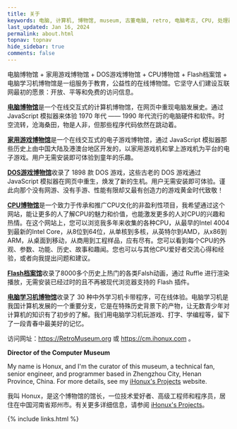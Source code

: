 ```yaml
---
title: 关于
keywords: 电脑, 计算机, 博物馆, museum, 古董电脑, retro, 电脑考古, CPU, 处理器, 微处理器, DOS, 游戏, 模拟器, Mac, Apple, 苹果, IBM, BBC, Atari, Xerox, Alto, PDP, TRS, SHARP, PC, ZX81, TI, Commodore, ZX, Spectrum, Laser, Acorn, Windows, MSX, NEC, Macintosh, Acorn, CEC, DOS, GEOS, Amiga, Z80, Psion, HP, UCDOS, WPS, Windows CE, 文曲星, processor, qualification, information, pictures, core, frequency, chip packaging, packaging, cpu info, x86, amd, cyrix, harris, ibm, idt, iit, intel, motorola, nec, sgs, sgs-thomson, siemens, ST, signetics, mhs, ti, texas instruments, ulsi, umc, weitek, zilog, 3002, 4004, 4040, 8008, 808x, 8085, 8088, 8086, 80188, 80186, 80286, 286, 80386, 386, i386, Am386, 386sx, 386dx, 486, i486, 586, 486sx, 486dx, overdrive, 487, pentium, 586, 5x86, 386dlc, 386slc, 486dx2, mmx, ppro, pentium-pro, pro, athlon, duron, z80, dirk oppelt, dirk, oppelt, engineering, sample, samples, core, xeon
last_updated: Jan 16, 2024
permalink: about.html
topnav: topnav
hide_sidebar: true
comments: false
---
```


电脑博物馆 + 家用游戏博物馆 + DOS游戏博物馆 + CPU博物馆 + Flash档案馆 + 电脑学习机博物馆是一组服务于教育，公益性的在线博物馆。它坚守人们建设互联网最初的愿景：开放、平等和免费的访问信息。

<a href="https://computer.retromuseum.org:86/" onclick="return checkLinks();"><b>电脑博物馆</b></a>是一个在线交互式的计算机博物馆，在网页中重现电脑发展史。通过 JavaScript 模拟器来体验 1970 年代 —— 1990 年代流行的电脑硬件和软件。时空流转，沧海桑田，物是人非，但那些程序代码依然在跳动着。

<a href="https://computer.retromuseum.org:86/famicn/" onclick="return checkLinks();"><b>家用游戏博物馆</b></a>是一个在线交互式的电子游戏博物馆，通过 JavaScript 模拟器那些历史上由中国大陆及港澳台地区开发的，以家用游戏机和掌上游戏机为平台的电子游戏。用户无需安装即可体验到童年的乐趣。

<a href="https://computer.retromuseum.org:89/" onclick="return checkLinks();"><b>DOS游戏博物馆</b></a>收录了 1898 款 DOS 游戏，这些古老的 DOS 游戏通过 JavaScript 模拟器在网页中重生，焕发了新的生机。用户无需安装即可体验。谨此向那个没有网游、没有手游、性能有限却又最有创造力的游戏黄金时代致敬！

<a href="https://cpu.retromuseum.org/"><b>CPU博物馆</b></a>是一个致力于传承和推广CPU文化的非盈利性项目，我希望通过这个网站，能让更多的人了解CPU的魅力和价值，也能激发更多的人对CPU的兴趣和热情。在这个网站上，您可以浏览我多年来收集的各种CPU，从最早的Intel 4004到最新的Intel Core，从8位到64位，从单核到多核，从英特尔到AMD，从x86到ARM，从桌面到移动，从商用到工程样品，应有尽有。您可以看到每个CPU的外观、参数、功能、历史、故事和趣闻。您也可以与其他CPU爱好者交流心得和经验，或者向我提出问题和建议。

<a href="https://computer.retromuseum.org:86/flash-archive/" onclick="return checkLinks();"><b>Flash档案馆</b></a>收录了8000多个历史上热门的各类Falsh动画，通过 Ruffle 进行渲染播放，无需安装已经过时的且不再被现代浏览器支持的 Flash 插件。

<a href="https://computer.retromuseum.org:86/sb486/" onclick="return checkLinks();"><b>电脑学习机博物馆</b></a>收录了 30 种中外学习机卡带程序，可在线体验。电脑学习机是我国计算机发展的一个重要分支，它是在特殊历史背景下的产物，让无数青少年对计算机的知识有了初步的了解。我们用电脑学习机玩游戏、打字、学编程等，留下了一段青春中最美好的记忆。

访问网址：<https://RetroMuseum.org> 或 <https://cm.ihonux.com> 。

<b>Director of the Computer Museum</b>

My name is Honux, and I'm the curator of this museum, a technical fan, senior engineer, and programmer based in Zhengzhou City, Henan Province, China. For more details, see my [iHonux's Projects](https://www.ihonux.com) website.

我叫 Honux，是这个博物馆的馆长，一位技术爱好者、高级工程师和程序员，居住在中国河南省郑州市。有关更多详细信息，请参阅 [iHonux's Projects](https://www.ihonux.com)。

{% include links.html %}
